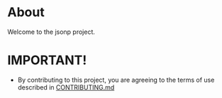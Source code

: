 # About

Welcome to the jsonp project.



# IMPORTANT!

* By contributing to this project, you are agreeing to the terms of use described in [CONTRIBUTING.md](./CONTRIBUTING.md)

